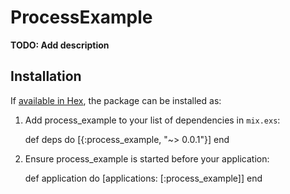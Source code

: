 # ProcessExample

**TODO: Add description**

## Installation

If [available in Hex](https://hex.pm/docs/publish), the package can be installed as:

  1. Add process_example to your list of dependencies in `mix.exs`:

        def deps do
          [{:process_example, "~> 0.0.1"}]
        end

  2. Ensure process_example is started before your application:

        def application do
          [applications: [:process_example]]
        end

